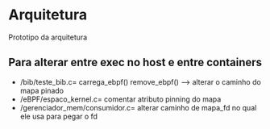 # Arquitetura
Prototipo da arquitetura

## Para alterar entre exec no host e entre containers
- /bib/teste_bib.c= carrega_ebpf() remove_ebpf() --> alterar o caminho do mapa pinado
- /eBPF/espaco_kernel.c= comentar atributo pinning do mapa
- /gerenciador_mem/consumidor.c= alterar caminho de mapa_fd no qual ele usa para pegar o fd
